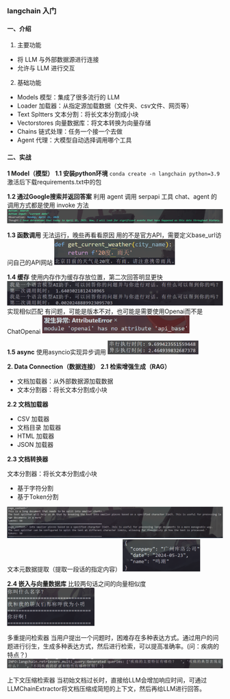 ### langchain 入门

#### 一、介绍
1. 主要功能
- 将 LLM 与外部数据源进行连接
- 允许与 LLM 进行交互
2. 基础功能
- Models 模型：集成了很多流行的 LLM
- Loader 加载器：从指定源加载数据（文件夹、csv文件、网页等）
- Text Spltters 文本分割：将长文本分割成小块
- Vectorstores 向量数据库：将文本转换为向量存储
- Chains 链式处理：任务一个接一个去做
- Agent 代理：大模型自动选择调用哪个工具

#### 二、实战 
**1 Model（模型）**
**1.1 安装python环境**
`conda create -n langchain python=3.9`
激活后下载requirements.txt中的包

**1.2 通过Google搜索并返回答案**
利用 agent 调用 serpapi 工具
chat、agent 的调用方式都是使用 invoke 方法
![serpapi](images/serpapi.png)

**1.3 函数调用**
无法运行，晚些再看看原因
用的不是官方API，需要定义base_url访问自己的API网站
<img src="images/function_call.png" alt="function_call" style="zoom:50%;" />

**1.4 缓存**
使用内存作为缓存存放位置，第二次回答明显更快
<img src="images/cache1.png" alt="cache" style="zoom:67%;" />
实现相似匹配
有问题，可能是版本不对，也可能是需要使用Openai而不是ChatOpenai
<img src="images/cache2.png" alt="cache" style="zoom:50%;" />

**1.5 async**
使用asyncio实现异步调用
<img src="images/async.png" alt="async" style="zoom:50%;" />

**2. Data Connection（数据连接）**
**2.1 检索增强生成（RAG）**
- 文档加载器：从外部数据源加载数据
- 文本分割器：将长文本分割成小块

**2.2 文档加载器**
- CSV 加载器
- 文档目录 加载器
- HTML 加载器
- JSON 加载器

**2.3 文档转换器**

文本分割器：将长文本分割成小块
- 基于字符分割
- 基于Token分割

![splitter](images/splitter.png)
文本元数据提取（提取一段话的指定内容）
<img src="images/Property.png" alt="Property" style="zoom:50%;" />

**2.4 嵌入与向量数据库**
比较两句话之间的向量相似度
<img src="images/Embedding.png" alt="Embedding" style="zoom:50%;" />

多重提问检索器
当用户提出一个问题时，困难存在多种表达方式。通过用户的问题进行衍生，生成多种表达方式，然后进行检索，可以提高准确率。(问：疾病的特点？)
![multiquery](images/multiquery.png)

上下文压缩检索器
当初始文档过长时，直接给LLM会增加响应时间，可通过LLMChainExtractor将文档压缩成简短的上下文，然后再给LLM进行回答。
